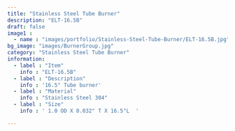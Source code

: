 ```yaml
---
title: "Stainless Steel Tube Burner"
description: "ELT-16.5B"
draft: false
image1 : 
  - name : "images/portfolio/Stainless-Steel-Tube-Burner/ELT-16.5B.jpg"
bg_image: "images/BurnerGroup.jpg"
category: "Stainless Steel Tube Burner"
information:
  - label : "Item"
    info : "ELT-16.5B"
  - label : "Description"
    info : '16.5" Tube burner'
  - label : "Material"
    info : "Stainless Steel 304"
  - label : "Size"
    info : ' 1.0 OD X 0.032" T X 16.5"L  '

---
```

